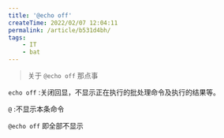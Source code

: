 ```yaml
---
title: '@echo off'
createTime: 2022/02/07 12:04:11
permalink: /article/b531d4bh/
tags: 
    - IT
    - bat
---
```


> 关于 `@echo off` 那点事
<!--more-->

`echo off` :关闭回显，不显示正在执行的批处理命令及执行的结果等。

`@` :不显示本条命令

`@echo off` 即全部不显示